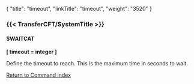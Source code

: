 {
    "title": "timeout",
    "linkTitle": "timeout",
    "weight": "3520"
}<span id="timeout"></span>

### {{< TransferCFT/SystemTitle  >}}

#### SWAITCAT

****[ timeout = integer ]****

Define the timeout to reach. This is the maximum time in seconds to wait.

[Return to Command index](../../)
